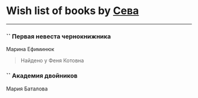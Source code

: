 # Wish list of books by [Сева](https://plus.google.com/u/0/107315264267680118871/)
---

### `` Первая невеста чернокнижника
Марина Ефиминюк
> Найдено у Феня Котовна

### `` Академия двойников
Мария Баталова

